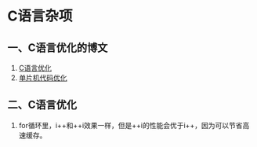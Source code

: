 # C语言杂项

## 一、C语言优化的博文

1. [C语言优化](http://blog.sciencenet.cn/blog-1005104-727037.html)
2. [单片机代码优化](https://blog.csdn.net/weixin_44179485/article/details/113529150)


## 二、C语言优化
1. for循环里，i++和++i效果一样，但是++i的性能会优于i++，因为可以节省高速缓存。